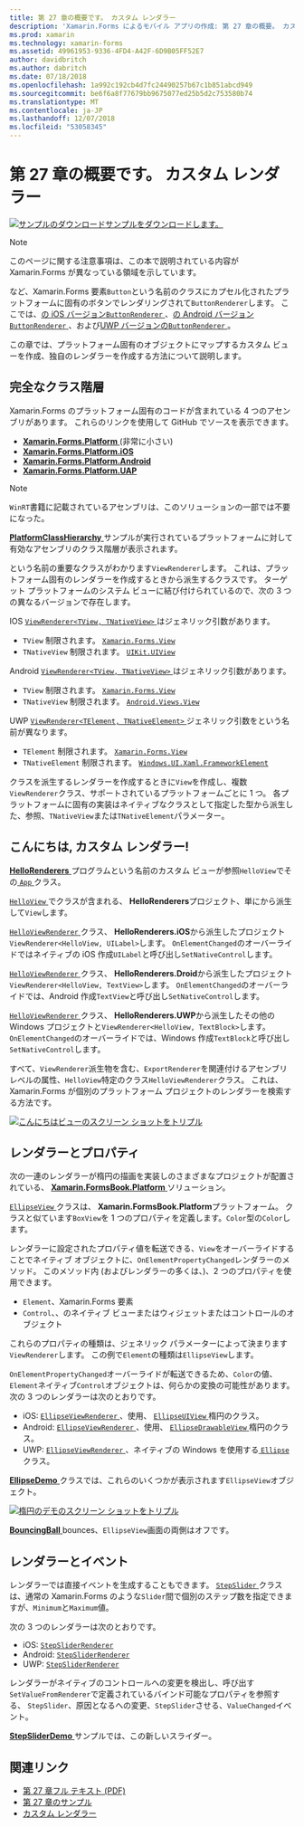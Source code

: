 ```yaml
---
title: 第 27 章の概要です。 カスタム レンダラー
description: 'Xamarin.Forms によるモバイル アプリの作成: 第 27 章の概要。 カスタム レンダラー'
ms.prod: xamarin
ms.technology: xamarin-forms
ms.assetid: 49961953-9336-4FD4-A42F-6D9B05FF52E7
author: davidbritch
ms.author: dabritch
ms.date: 07/18/2018
ms.openlocfilehash: 1a992c192cb4d7fc24490257b67c1b851abcd949
ms.sourcegitcommit: be6f6a8f77679bb9675077ed25b5d2c753580b74
ms.translationtype: MT
ms.contentlocale: ja-JP
ms.lasthandoff: 12/07/2018
ms.locfileid: "53058345"
---
```

# <a name="summary-of-chapter-27-custom-renderers"></a>第 27 章の概要です。 カスタム レンダラー

[![サンプルのダウンロード](~/media/shared/download.png)サンプルをダウンロードします。](https://github.com/xamarin/xamarin-forms-book-samples/tree/master/Chapter27)

> [!NOTE] 
> このページに関する注意事項は、この本で説明されている内容が Xamarin.Forms が異なっている領域を示しています。

など、Xamarin.Forms 要素`Button`という名前のクラスにカプセル化されたプラットフォームに固有のボタンでレンダリングされて`ButtonRenderer`します。  ここでは、[の iOS バージョン`ButtonRenderer` ](https://github.com/xamarin/Xamarin.Forms/blob/master/Xamarin.Forms.Platform.iOS/Renderers/ButtonRenderer.cs)、[の Android バージョン`ButtonRenderer` ](https://github.com/xamarin/Xamarin.Forms/blob/master/Xamarin.Forms.Platform.Android/Renderers/ButtonRenderer.cs)、および[UWP バージョンの`ButtonRenderer` ](https://github.com/xamarin/Xamarin.Forms/blob/master/Xamarin.Forms.Platform.UAP/ButtonRenderer.cs)。

この章では、プラットフォーム固有のオブジェクトにマップするカスタム ビューを作成、独自のレンダラーを作成する方法について説明します。

## <a name="the-complete-class-hierarchy"></a>完全なクラス階層

Xamarin.Forms のプラットフォーム固有のコードが含まれている 4 つのアセンブリがあります。
これらのリンクを使用して GitHub でソースを表示できます。

- [**Xamarin.Forms.Platform** ](https://github.com/xamarin/Xamarin.Forms/tree/master/Xamarin.Forms.Platform) (非常に小さい)
- [**Xamarin.Forms.Platform.iOS**](https://github.com/xamarin/Xamarin.Forms/tree/master/Xamarin.Forms.Platform.iOS)
- [**Xamarin.Forms.Platform.Android**](https://github.com/xamarin/Xamarin.Forms/tree/master/Xamarin.Forms.Platform.Android)
- [**Xamarin.Forms.Platform.UAP**](https://github.com/xamarin/Xamarin.Forms/tree/master/Xamarin.Forms.Platform.UAP)

> [!NOTE]
> `WinRT`書籍に記載されているアセンブリは、このソリューションの一部では不要になった。 

[ **PlatformClassHierarchy** ](https://github.com/xamarin/xamarin-forms-book-samples/tree/master/Chapter27/PlatformClassHierarchy)サンプルが実行されているプラットフォームに対して有効なアセンブリのクラス階層が表示されます。

という名前の重要なクラスがわかります`ViewRenderer`します。 これは、プラットフォーム固有のレンダラーを作成するときから派生するクラスです。 ターゲット プラットフォームのシステム ビューに結び付けられているので、次の 3 つの異なるバージョンで存在します。

IOS [ `ViewRenderer<TView, TNativeView>` ](https://github.com/xamarin/Xamarin.Forms/blob/master/Xamarin.Forms.Platform.iOS/ViewRenderer.cs#L25)はジェネリック引数があります。

- `TView` 制限されます。 [`Xamarin.Forms.View`](xref:Xamarin.Forms.View)
- `TNativeView` 制限されます。 [`UIKit.UIView`](https://developer.xamarin.com/api/type/UIKit.UIView/)

Android [ `ViewRenderer<TView, TNativeView>` ](https://github.com/xamarin/Xamarin.Forms/blob/master/Xamarin.Forms.Platform.Android/ViewRenderer.cs#L17)はジェネリック引数があります。

- `TView` 制限されます。 [`Xamarin.Forms.View`](xref:Xamarin.Forms.View)
- `TNativeView` 制限されます。 [`Android.Views.View`](https://developer.xamarin.com/api/type/Android.Views.View/)

UWP [ `ViewRenderer<TElement, TNativeElement>` ](https://github.com/xamarin/Xamarin.Forms/blob/master/Xamarin.Forms.Platform.UAP/ViewRenderer.cs#L6)ジェネリック引数をという名前が異なります。

- `TElement` 制限されます。 [`Xamarin.Forms.View`](xref:Xamarin.Forms.View)
- `TNativeElement` 制限されます。 [`Windows.UI.Xaml.FrameworkElement`](/uwp/api/Windows.UI.Xaml.FrameworkElement)

クラスを派生するレンダラーを作成するときに`View`を作成し、複数`ViewRenderer`クラス、サポートされているプラットフォームごとに 1 つ。 各プラットフォームに固有の実装はネイティブなクラスとして指定した型から派生した、参照、`TNativeView`または`TNativeElement`パラメーター。

## <a name="hello-custom-renderers"></a>こんにちは, カスタム レンダラー!

[ **HelloRenderers** ](https://github.com/xamarin/xamarin-forms-book-samples/tree/master/Chapter27/HelloRenderers)プログラムという名前のカスタム ビューが参照`HelloView`でその[ `App` ](https://github.com/xamarin/xamarin-forms-book-samples/blob/master/Chapter27/HelloRenderers/HelloRenderers/HelloRenderers/App.cs)クラス。

[ `HelloView` ](https://github.com/xamarin/xamarin-forms-book-samples/blob/master/Chapter27/HelloRenderers/HelloRenderers/HelloRenderers/HelloView.cs)でクラスが含まれる、 **HelloRenderers**プロジェクト、単にから派生して`View`します。

[ `HelloViewRenderer` ](https://github.com/xamarin/xamarin-forms-book-samples/blob/master/Chapter27/HelloRenderers/HelloRenderers/HelloRenderers.iOS/HelloViewRenderer.cs)クラス、 **HelloRenderers.iOS**から派生したプロジェクト`ViewRenderer<HelloView, UILabel>`します。 `OnElementChanged`のオーバーライドではネイティブの iOS 作成`UILabel`と呼び出し`SetNativeControl`します。

[ `HelloViewRenderer` ](https://github.com/xamarin/xamarin-forms-book-samples/blob/master/Chapter27/HelloRenderers/HelloRenderers/HelloRenderers.Droid/HelloViewRenderer.cs)クラス、 **HelloRenderers.Droid**から派生したプロジェクト`ViewRenderer<HelloView, TextView>`します。 `OnElementChanged`のオーバーライドでは、Android 作成`TextView`と呼び出し`SetNativeControl`します。

[ `HelloViewRenderer` ](https://github.com/xamarin/xamarin-forms-book-samples/blob/master/Chapter27/HelloRenderers/HelloRenderers/HelloRenderers.UWP/HelloViewRenderer.cs)クラス、 **HelloRenderers.UWP**から派生したその他の Windows プロジェクトと`ViewRenderer<HelloView, TextBlock>`します。 `OnElementChanged`のオーバーライドでは、Windows 作成`TextBlock`と呼び出し`SetNativeControl`します。

すべて、`ViewRenderer`派生物を含む、`ExportRenderer`を関連付けるアセンブリ レベルの属性、`HelloView`特定のクラス`HelloViewRenderer`クラス。 これは、Xamarin.Forms が個別のプラットフォーム プロジェクトのレンダラーを検索する方法です。

[![こんにちはビューのスクリーン ショットをトリプル](images/ch27fg02-small.png "カスタム レンダラー")](images/ch27fg02-large.png#lightbox "カスタム レンダラー")

## <a name="renderers-and-properties"></a>レンダラーとプロパティ

次の一連のレンダラーが楕円の描画を実装しのさまざまなプロジェクトが配置されている、 [ **Xamarin.FormsBook.Platform** ](https://github.com/xamarin/xamarin-forms-book-samples/tree/master/Libraries/Xamarin.FormsBook.Platform)ソリューション。

[ `EllipseView` ](https://github.com/xamarin/xamarin-forms-book-samples/blob/master/Libraries/Xamarin.FormsBook.Platform/Xamarin.FormsBook.Platform/EllipseView.cs)クラスは、 **Xamarin.FormsBook.Platform**プラットフォーム。 クラスと似ています`BoxView`を 1 つのプロパティを定義します。`Color`型の`Color`します。

レンダラーに設定されたプロパティ値を転送できる、`View`をオーバーライドすることでネイティブ オブジェクトに、`OnElementPropertyChanged`レンダラーのメソッド。 このメソッド内 (およびレンダラーの多くは、)、2 つのプロパティを使用できます。

- `Element`、Xamarin.Forms 要素
- `Control`、、のネイティブ ビューまたはウィジェットまたはコントロールのオブジェクト

これらのプロパティの種類は、ジェネリック パラメーターによって決まります`ViewRenderer`します。 この例で`Element`の種類は`EllipseView`します。

`OnElementPropertyChanged`オーバーライドが転送できるため、`Color`の値、`Element`ネイティブ`Control`オブジェクトは、何らかの変換の可能性があります。 次の 3 つのレンダラーは次のとおりです。

- iOS: [ `EllipseViewRenderer` ](https://github.com/xamarin/xamarin-forms-book-samples/blob/master/Libraries/Xamarin.FormsBook.Platform/Xamarin.FormsBook.Platform.iOS/EllipseViewRenderer.cs)、使用、 [ `EllipseUIView` ](https://github.com/xamarin/xamarin-forms-book-samples/blob/master/Libraries/Xamarin.FormsBook.Platform/Xamarin.FormsBook.Platform.iOS/EllipseUIView.cs)楕円のクラス。
- Android: [ `EllipseViewRenderer` ](https://github.com/xamarin/xamarin-forms-book-samples/blob/master/Libraries/Xamarin.FormsBook.Platform/Xamarin.FormsBook.Platform.Android/EllipseViewRenderer.cs)、使用、 [ `EllipseDrawableView` ](https://github.com/xamarin/xamarin-forms-book-samples/blob/master/Libraries/Xamarin.FormsBook.Platform/Xamarin.FormsBook.Platform.Android/EllipseDrawableView.cs)楕円のクラス。
- UWP: [ `EllipseViewRenderer` ](https://github.com/xamarin/xamarin-forms-book-samples/blob/master/Libraries/Xamarin.FormsBook.Platform/Xamarin.FormsBook.Platform.WinRT/EllipseViewRenderer.cs)、ネイティブの Windows を使用する[ `Ellipse` ](/uwp/api/Windows.UI.Xaml.Shapes.Ellipse)クラス。

[ **EllipseDemo** ](https://github.com/xamarin/xamarin-forms-book-samples/tree/master/Chapter27/EllipseDemo)クラスでは、これらのいくつかが表示されます`EllipseView`オブジェクト。

[![楕円のデモのスクリーン ショットをトリプル](images/ch27fg03-small.png "EllipseView カスタム レンダラー")](images/ch27fg03-large.png#lightbox "EllipseView カスタム レンダラー")

[ **BouncingBall** ](https://github.com/xamarin/xamarin-forms-book-samples/tree/master/Chapter27/BouncingBall) bounces、`EllipseView`画面の両側はオフです。

## <a name="renderers-and-events"></a>レンダラーとイベント

レンダラーでは直接イベントを生成することもできます。 [ `StepSlider` ](https://github.com/xamarin/xamarin-forms-book-samples/blob/master/Libraries/Xamarin.FormsBook.Platform/Xamarin.FormsBook.Platform/StepSlider.cs)クラスは、通常の Xamarin.Forms のような`Slider`間で個別のステップ数を指定できますが、`Minimum`と`Maximum`値。

次の 3 つのレンダラーは次のとおりです。

- iOS: [`StepSliderRenderer`](https://github.com/xamarin/xamarin-forms-book-samples/blob/master/Libraries/Xamarin.FormsBook.Platform/Xamarin.FormsBook.Platform.iOS/StepSliderRenderer.cs)
- Android: [`StepSliderRenderer`](https://github.com/xamarin/xamarin-forms-book-samples/blob/master/Libraries/Xamarin.FormsBook.Platform/Xamarin.FormsBook.Platform.Android/StepSliderRenderer.cs)
- UWP: [`StepSliderRenderer`](https://github.com/xamarin/xamarin-forms-book-samples/blob/master/Libraries/Xamarin.FormsBook.Platform/Xamarin.FormsBook.Platform.WinRT/StepSliderRenderer.cs)

レンダラーがネイティブのコントロールへの変更を検出し、呼び出す`SetValueFromRenderer`で定義されているバインド可能なプロパティを参照する、 `StepSlider`、原因となるへの変更、`StepSlider`させる、`ValueChanged`イベント。

[ **StepSliderDemo** ](https://github.com/xamarin/xamarin-forms-book-samples/tree/master/Chapter27/StepSliderDemo)サンプルでは、この新しいスライダー。



## <a name="related-links"></a>関連リンク

- [第 27 章フル テキスト (PDF)](https://download.xamarin.com/developer/xamarin-forms-book/XamarinFormsBook-Ch27-Apr2016.pdf)
- [第 27 章のサンプル](https://github.com/xamarin/xamarin-forms-book-samples/tree/master/Chapter27)
- [カスタム レンダラー](~/xamarin-forms/app-fundamentals/custom-renderer/index.md)
